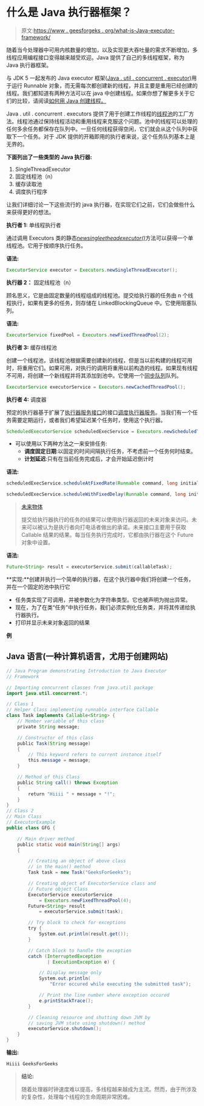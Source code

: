 # 什么是 Java 执行器框架？

> 原文:[https://www . geesforgeks . org/what-is-Java-executor-framework/](https://www.geeksforgeeks.org/what-is-java-executor-framework/)

随着当今处理器中可用内核数量的增加，以及实现更大吞吐量的需求不断增加，多线程应用编程接口变得越来越受欢迎。Java 提供了自己的多线程框架，称为 Java 执行器框架。

与 JDK 5 一起发布的 Java executor 框架([Java . util . concurrent . executor](https://www.geeksforgeeks.org/java-util-concurrent-executor-interface-with-examples/))用于运行 Runnable 对象，而无需每次都创建新的线程，并且主要是重用已经创建的线程。我们都知道有两种方法可以在 java 中创建线程。如果你想了解更多关于它们的比较，请阅读[如何用 Java 创建线程。](https://www.geeksforgeeks.org/multithreading-in-java/)

Java . util . concurrent . executors 提供了用于创建工作线程的[线程池](https://www.geeksforgeeks.org/thread-pools-java/)的工厂方法。线程池通过保持线程活动和重用线程来克服这个问题。池中的线程可以处理的任何多余任务都保存在队列中。一旦任何线程获得空闲，它们就会从这个队列中获取下一个任务。对于 JDK 提供的开箱即用的执行者来说，这个任务队列基本上是无界的。

**下面列出了一些类型的 Java 执行器:**

1.  SingleThreadExecutor
2.  固定线程池（n）
3.  缓存读取池
4.  调度执行程序

让我们详细讨论一下这些流行的 java 执行器，在实现它们之前，它们会做些什么来获得更好的想法。

**执行者 1:** 单线程执行者

通过调用 Executors 类的静态[*newsingleetheadexecutor()*](https://www.geeksforgeeks.org/difference-between-executorservice-execute-and-submit-method-in-java/)方法可以获得一个单线程池。它用于按顺序执行任务。

**语法:**

```java
ExecutorService executor = Executors.newSingleThreadExecutor();
```

**执行器 2：** 固定线程池（n）

顾名思义，它是由固定数量的线程组成的线程池。提交给执行器的任务由 n 个线程执行，如果有更多的任务，则存储在 LinkedBlockingQueue 中。它使用阻塞队列。

**语法:**

```java
ExecutorService fixedPool = Executors.newFixedThreadPool(2);
```

**执行者 3:** 缓存线程池

创建一个线程池，该线程池根据需要创建新的线程，但是当以前构建的线程可用时，将重用它们。如果可用，对执行的调用将重用以前构造的线程。如果现有线程不可用，将创建一个新线程并将其添加到池中。它使用一个[同步队列](https://www.geeksforgeeks.org/java-program-to-implement-synchronousqueue-api/)队列。

```java
ExecutorService executorService = Executors.newCachedThreadPool();
```

**执行者 4:** 调度器

预定的执行器基于扩展了[执行器服务接口](https://www.geeksforgeeks.org/java-util-concurrent-executorservice-interface-with-examples/)的接口[调度执行器服务](https://www.geeksforgeeks.org/scheduledexecutorservice-interface-in-java/)。当我们有一个任务需要定期运行，或者我们希望延迟某个任务时，使用这个执行器。

```java
ScheduledExecutorService scheduledExecService = Executors.newScheduledThreadPool(1);
```

*   可以使用以下两种方法之一来安排任务:
    *   **调度固定日期**:以固定的时间间隔执行任务，不考虑前一个任务何时结束。
    *   **计划延迟**:只有在当前任务完成后，才会开始延迟倒计时

**语法:**

```java
scheduledExecService.scheduleAtFixedRate(Runnable command, long initialDelay, long period, TimeUnit unit)
```

```java
scheduledExecService.scheduleWithFixedDelay(Runnable command, long initialDelay, long period, TimeUnit unit)
```

> [未来物体](https://www.geeksforgeeks.org/future-and-futuretask-in-java/)
> 
> 提交给执行器执行的任务的结果可以使用执行器返回的未来对象来访问。未来可以被认为是执行者向打电话者做出的承诺。未来接口主要用于获取 Callable 结果的结果。每当任务执行完成时，它都由执行器在这个 Future 对象中设置。

**语法:**

```java
Future<String> result = executorService.submit(callableTask);
```

**实现:**创建并执行一个简单的执行器，在这个执行器中我们将创建一个任务，并在一个固定的池中执行它

*   任务类实现了可调用，并被参数化为字符串类型。它也被声明为抛出异常。
*   现在，为了在类“任务”中执行任务，我们必须实例化任务类，并将其传递给执行器执行。
*   打印并显示未来对象返回的结果

**例**

## Java 语言(一种计算机语言，尤用于创建网站)

```java
// Java Program demonstrating Introduction to Java Executor
// Framework

// Importing concurrent classes from java.util package
import java.util.concurrent.*;

// Class 1
// Helper Class implementing runnable interface Callable
class Task implements Callable<String> {
    // Member variable of this class
    private String message;

    // Constructor of this class
    public Task(String message)
    {
        // This keyword refers to current instance itself
        this.message = message;
    }

    // Method of this Class
    public String call() throws Exception
    {
        return "Hiiii " + message + "!";
    }
}
// Class 2
// Main Class
// ExecutorExample
public class GFG {

    // Main driver method
    public static void main(String[] args)
    {

        // Creating an object of above class
        // in the main() method
        Task task = new Task("GeeksForGeeks");

        // Creating object of ExecutorService class and
        // Future object Class
        ExecutorService executorService
            = Executors.newFixedThreadPool(4);
        Future<String> result
            = executorService.submit(task);

        // Try block to check for exceptions
        try {
            System.out.println(result.get());
        }

        // Catch block to handle the exception
        catch (InterruptedException
               | ExecutionException e) {

            // Display message only
            System.out.println(
                "Error occured while executing the submitted task");

            // Print the line number where exception occured
            e.printStackTrace();
        }

        // Cleaning resource and shutting down JVM by
        // saving JVM state using shutdown() method
        executorService.shutdown();
    }
}
```

**输出:**

```java
Hiiii GeeksForGeeks
```

> **结论:**
> 
> 随着处理器时钟速度难以提高，多线程越来越成为主流。然而，由于所涉及的复杂性，处理每个线程的生命周期非常困难。